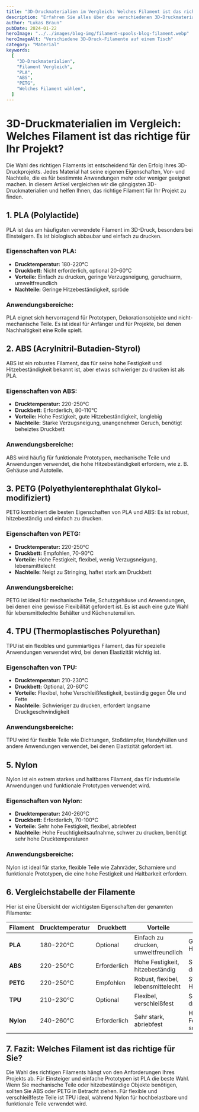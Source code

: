 ```yaml
---
title: "3D-Druckmaterialien im Vergleich: Welches Filament ist das richtige für Ihr Projekt?"
description: "Erfahren Sie alles über die verschiedenen 3D-Druckmaterialien und finden Sie heraus, welches Filament am besten zu Ihrem Projekt passt. Ein umfassender Vergleich von PLA, ABS, PETG und weiteren Filamenten."
author: "Lukas Braun"
pubDate: 2024-01-22
heroImage: "../../images/blog-img/filament-spools-blog-filament.webp"
heroImageAlt: "Verschiedene 3D-Druck-Filamente auf einem Tisch"
category: "Material"
keywords:
  [
    "3D-Druckmaterialien",
    "Filament Vergleich",
    "PLA",
    "ABS",
    "PETG",
    "Welches Filament wählen",
  ]
---
```


# 3D-Druckmaterialien im Vergleich: Welches Filament ist das richtige für Ihr Projekt?

Die Wahl des richtigen Filaments ist entscheidend für den Erfolg Ihres 3D-Druckprojekts. Jedes Material hat seine eigenen Eigenschaften, Vor- und Nachteile, die es für bestimmte Anwendungen mehr oder weniger geeignet machen. In diesem Artikel vergleichen wir die gängigsten 3D-Druckmaterialien und helfen Ihnen, das richtige Filament für Ihr Projekt zu finden.

## 1. PLA (Polylactide)

PLA ist das am häufigsten verwendete Filament im 3D-Druck, besonders bei Einsteigern. Es ist biologisch abbaubar und einfach zu drucken.

### Eigenschaften von PLA:

- **Drucktemperatur:** 180-220°C
- **Druckbett:** Nicht erforderlich, optional 20-60°C
- **Vorteile:** Einfach zu drucken, geringe Verzugsneigung, geruchsarm, umweltfreundlich
- **Nachteile:** Geringe Hitzebeständigkeit, spröde

### Anwendungsbereiche:

PLA eignet sich hervorragend für Prototypen, Dekorationsobjekte und nicht-mechanische Teile. Es ist ideal für Anfänger und für Projekte, bei denen Nachhaltigkeit eine Rolle spielt.

## 2. ABS (Acrylnitril-Butadien-Styrol)

ABS ist ein robustes Filament, das für seine hohe Festigkeit und Hitzebeständigkeit bekannt ist, aber etwas schwieriger zu drucken ist als PLA.

### Eigenschaften von ABS:

- **Drucktemperatur:** 220-250°C
- **Druckbett:** Erforderlich, 80-110°C
- **Vorteile:** Hohe Festigkeit, gute Hitzebeständigkeit, langlebig
- **Nachteile:** Starke Verzugsneigung, unangenehmer Geruch, benötigt beheiztes Druckbett

### Anwendungsbereiche:

ABS wird häufig für funktionale Prototypen, mechanische Teile und Anwendungen verwendet, die hohe Hitzebeständigkeit erfordern, wie z. B. Gehäuse und Autoteile.

## 3. PETG (Polyethylenterephthalat Glykol-modifiziert)

PETG kombiniert die besten Eigenschaften von PLA und ABS: Es ist robust, hitzebeständig und einfach zu drucken.

### Eigenschaften von PETG:

- **Drucktemperatur:** 220-250°C
- **Druckbett:** Empfohlen, 70-90°C
- **Vorteile:** Hohe Festigkeit, flexibel, wenig Verzugsneigung, lebensmittelecht
- **Nachteile:** Neigt zu Stringing, haftet stark am Druckbett

### Anwendungsbereiche:

PETG ist ideal für mechanische Teile, Schutzgehäuse und Anwendungen, bei denen eine gewisse Flexibilität gefordert ist. Es ist auch eine gute Wahl für lebensmittelechte Behälter und Küchenutensilien.

## 4. TPU (Thermoplastisches Polyurethan)

TPU ist ein flexibles und gummiartiges Filament, das für spezielle Anwendungen verwendet wird, bei denen Elastizität wichtig ist.

### Eigenschaften von TPU:

- **Drucktemperatur:** 210-230°C
- **Druckbett:** Optional, 20-60°C
- **Vorteile:** Flexibel, hohe Verschleißfestigkeit, beständig gegen Öle und Fette
- **Nachteile:** Schwieriger zu drucken, erfordert langsame Druckgeschwindigkeit

### Anwendungsbereiche:

TPU wird für flexible Teile wie Dichtungen, Stoßdämpfer, Handyhüllen und andere Anwendungen verwendet, bei denen Elastizität gefordert ist.

## 5. Nylon

Nylon ist ein extrem starkes und haltbares Filament, das für industrielle Anwendungen und funktionale Prototypen verwendet wird.

### Eigenschaften von Nylon:

- **Drucktemperatur:** 240-260°C
- **Druckbett:** Erforderlich, 70-100°C
- **Vorteile:** Sehr hohe Festigkeit, flexibel, abriebfest
- **Nachteile:** Hohe Feuchtigkeitsaufnahme, schwer zu drucken, benötigt sehr hohe Drucktemperaturen

### Anwendungsbereiche:

Nylon ist ideal für starke, flexible Teile wie Zahnräder, Scharniere und funktionale Prototypen, die eine hohe Festigkeit und Haltbarkeit erfordern.

## 6. Vergleichstabelle der Filamente

Hier ist eine Übersicht der wichtigsten Eigenschaften der genannten Filamente:

| Filament  | Drucktemperatur | Druckbett    | Vorteile                             | Nachteile                                     |
| --------- | --------------- | ------------ | ------------------------------------ | --------------------------------------------- |
| **PLA**   | 180-220°C       | Optional     | Einfach zu drucken, umweltfreundlich | Geringe Hitzebeständigkeit                    |
| **ABS**   | 220-250°C       | Erforderlich | Hohe Festigkeit, hitzebeständig      | Schwieriger zu drucken, Geruch                |
| **PETG**  | 220-250°C       | Empfohlen    | Robust, flexibel, lebensmittelecht   | Stringing, starke Haftung                     |
| **TPU**   | 210-230°C       | Optional     | Flexibel, verschleißfest             | Schwieriger zu drucken, langsam               |
| **Nylon** | 240-260°C       | Erforderlich | Sehr stark, abriebfest               | Hohe Feuchtigkeitsaufnahme, schwer zu drucken |

## 7. Fazit: Welches Filament ist das richtige für Sie?

Die Wahl des richtigen Filaments hängt von den Anforderungen Ihres Projekts ab. Für Einsteiger und einfache Prototypen ist PLA die beste Wahl. Wenn Sie mechanische Teile oder hitzebeständige Objekte benötigen, sollten Sie ABS oder PETG in Betracht ziehen. Für flexible und verschleißfeste Teile ist TPU ideal, während Nylon für hochbelastbare und funktionale Teile verwendet wird.
